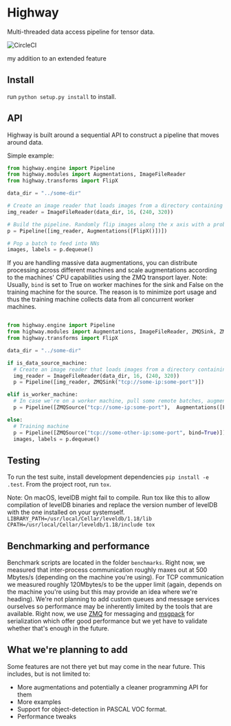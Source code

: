 # Highway
Multi-threaded data access pipeline for tensor data.

![CircleCI](https://circleci.com/gh/sebastian-schlecht/highway.svg?style=shield&circle-token=8ca49a7720b3ba3404a56f277d6a533c420b24cb)


my addition to an extended feature


## Install
run ```python setup.py install``` to install.










## API
Highway is built around a sequential API to construct a pipeline that moves around data.

Simple example:

```python
from highway.engine import Pipeline
from highway.modules import Augmentations, ImageFileReader
from highway.transforms import FlipX

data_dir = "../some-dir"

# Create an image reader that loads images from a directory containing sub-directories for each label
img_reader = ImageFileReader(data_dir, 16, (240, 320))

# Build the pipeline. Randomly flip images along the x axis with a probability p=0.5
p = Pipeline([img_reader, Augmentations([FlipX()])])

# Pop a batch to feed into NNs
images, labels = p.dequeue()
```




If you are handling massive data augmentations, you can distribute processing across different machines and scale augmentations according to the machines' CPU capabilities using the ZMQ transport layer. Note: Usually, ```bind``` is set to True on worker machines for the sink and False on the training machine for the source. The reason is to minimize port usage and thus the training machine collects data from all concurrent worker machines.

```python

from highway.engine import Pipeline
from highway.modules import Augmentations, ImageFileReader, ZMQSink, ZMQSource
from highway.transforms import FlipX

data_dir = "../some-dir"

if is_data_source_machine:
  # Create an image reader that loads images from a directory containing sub-directories for each label
  img_reader = ImageFileReader(data_dir, 16, (240, 320))
  p = Pipeline([img_reader, ZMQSink("tcp://some-ip:some-port")])

elif is_worker_machine:
  # In case we're on a worker machine, pull some remote batches, augment them and push them into the training machine
  p = Pipeline([ZMQSource("tcp://some-ip:some-port"),  Augmentations([FlipX(), ...], ZMQSink("tcp://some-other-ip:some-port", bind=False)])

else:
  # Training machine
  p = Pipeline([ZMQSource("tcp://some-other-ip:some-port", bind=True)])
  images, labels = p.dequeue()
```

## Testing
To run the test suite, install development dependencies ```pip install -e .test```.
From the project root, run ```tox```.

Note: On macOS, levelDB might fail to compile. Run tox like this to allow compilation of levelDB binaries and replace the version number of levelDB with the one installed on your systemself.
```LIBRARY_PATH=/usr/local/Cellar/leveldb/1.18/lib CPATH=/usr/local/Cellar/leveldb/1.18/include tox```

## Benchmarking and performance
Benchmark scripts are located in the folder ```benchmarks```. Right now, we measured that inter-process communication roughly maxes out at 500 Mbytes/s (depending on the machine you're using). For TCP communication we measured roughly 120Mbytes/s to be the upper limit (again, depends on the machine you're using but this may provide an idea where we're heading). We're not planning to add custom queues and message services ourselves so performance may be inherently limited by the tools that are available. Right now, we use [ZMQ](http://zeromq.org/) for messaging and [msgpack](https://pypi.python.org/pypi/msgpack-python) for serialization which offer good performance but we yet have to validate whether that's enough in the future.

## What we're planning to add
Some features are not there yet but may come in the near future. This includes, but is not limited to:

- More augmentations and potentially a cleaner programming API for them
- More examples
- Support for object-detection in PASCAL VOC format.
- Performance tweaks
